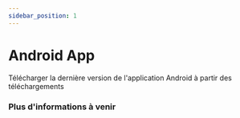 ```yaml
---
sidebar_position: 1
---
```


# Android App

Télécharger la dernière version de l'application Android à partir des téléchargements

### Plus d'informations à venir
